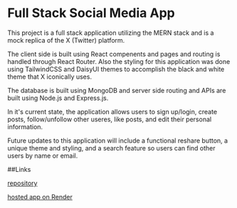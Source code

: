 # Full Stack Social Media App

This project is a full stack application utilizing the MERN stack and is a mock replica of the X (Twitter) platform.

The client side is built using React compenents and pages and routing is handled through React Router. Also the styling for this application was done using TailwindCSS and DaisyUI themes to accomplish the black and white theme that X iconically uses.

The database is built using MongoDB and server side routing and APIs are built using Node.js and Express.js.

In it's current state, the application allows users to sign up/login, create posts, follow/unfollow other useres, like posts, and edit their personal information.

Future updates to this application will include a functional reshare button, a unique theme and styling, and a search feature so users can find other users by name or email.

##Links

[repository](https://github.com/zreggert/Social-Media-Project)

[hosted app on Render](https://social-media-project-q4xf.onrender.com/)